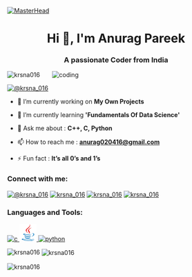 [![MasterHead](https://camo.githubusercontent.com/ba9f3bd30647e352a3f5e1e45eb45c6ec7bad6155cd16aaedf4a426738da0ca5/68747470733a2f2f696e646f616e616c79746963612e636f6d2f7374617469632f696d616765732f62616e6e6572722e676966)](https://github.com/rsna016)
<h1 align="center">Hi 👋, I'm Anurag Pareek</h1>
<h3 align="center">A passionate Coder from India</h3>
<img align="right" alt="coding" width="400" src="https://media1.giphy.com/media/v1.Y2lkPTc5MGI3NjExNGI5MjEwZWYwN2UyOWJkZmYyYzU2OWE4MDZlODAyY2NhNDNmMTA3MSZjdD1n/qgQUggAC3Pfv687qPC/giphy.gif">

<p align="left"> <img src="https://komarev.com/ghpvc/?username=krsna016&label=Profile%20views&color=0e75b6&style=flat" alt="krsna016" /> </p>

<p align="left"> <a href="https://twitter.com/@krsna_016" target="blank"><img src="https://img.shields.io/twitter/follow/@krsna_016?logo=twitter&style=for-the-badge" alt="@krsna_016" /></a> </p>

- 🔭 I’m currently working on **My Own Projects**

- 🌱 I’m currently learning **'Fundamentals Of Data Science'**

- 💬 Ask me about : **C++, C, Python**

- 📫 How to reach me : **anurag020416@gmail.com**

- ⚡ Fun fact : **It’s all 0’s and 1’s**

<h3 align="left">Connect with me:</h3>
<p align="left">
<a href="https://twitter.com/@krsna_016" target="blank"><img align="center" src="https://img.icons8.com/fluency/512/twitter.png" alt="@krsna_016" height="30" width="40" /></a>
<a href="https://stackoverflow.com/users/krsna_016" target="blank"><img align="center" src="https://upload.wikimedia.org/wikipedia/commons/thumb/e/ef/Stack_Overflow_icon.svg/1200px-Stack_Overflow_icon.svg.png" alt="krsna_016" height="30" width="40" /></a>
<a href="https://www.hackerrank.com/krsna_016" target="blank"><img align="center" src="https://raw.githubusercontent.com/rahuldkjain/github-profile-readme-generator/master/src/images/icons/Social/hackerrank.svg" alt="krsna_016" height="30" width="40" /></a>
<a href="https://www.leetcode.com/krsna_016" target="blank"><img align="center" src="https://raw.githubusercontent.com/rahuldkjain/github-profile-readme-generator/master/src/images/icons/Social/leet-code.svg" alt="krsna_016" height="30" width="40" /></a>
</p>

<h3 align="left">Languages and Tools:</h3>
<p align="left"> <a href="https://www.cprogramming.com/" target="_blank" rel="noreferrer"> <img src="https://upload.wikimedia.org/wikipedia/commons/thumb/1/18/C_Programming_Language.svg/695px-C_Programming_Language.svg.png" alt="c" width="40" height="40"/> </a> <a href="https://www.java.com" target="_blank" rel="noreferrer"> <img src="https://raw.githubusercontent.com/devicons/devicon/master/icons/java/java-original.svg" alt="java" width="40" height="40"/> </a> <a href="https://www.python.org" target="_blank" rel="noreferrer"> <img src="https://upload.wikimedia.org/wikipedia/commons/thumb/c/c3/Python-logo-notext.svg/1869px-Python-logo-notext.svg.png" alt="python" width="40" height="40"/> </a> </p>

<p><img align="left" src="https://github-readme-stats.vercel.app/api/top-langs?username=krsna016&show_icons=true&locale=en&layout=compact" alt="krsna016" /></p>

<p>&nbsp;<img align="center" src="https://github-readme-stats.vercel.app/api?username=krsna016&show_icons=true&locale=en" alt="krsna016" /></p>

<p><img align="center" src="https://github-readme-streak-stats.herokuapp.com/?user=krsna016&" alt="krsna016" /></p>

